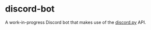 # discord-bot

A work-in-progress Discord bot that makes use of the [discord.py](https://github.com/Rapptz/discord.py) API.
